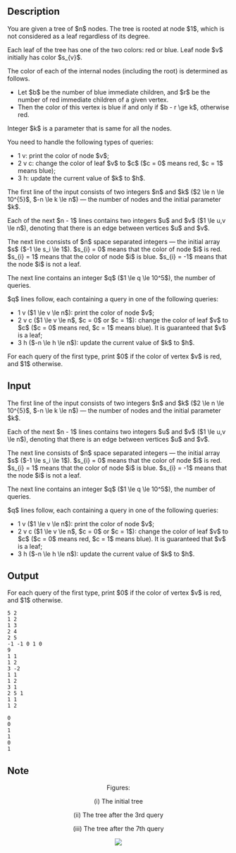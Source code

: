 ## Description

<div><p>You are given a tree of $n$ nodes. The tree is rooted at node $1$, which is not considered as a leaf regardless of its degree.</p><p>Each leaf of the tree has one of the two colors: <span class="tex-font-style-it">red</span> or <span class="tex-font-style-it">blue</span>. Leaf node $v$ initially has color $s_{v}$.</p><p>The color of each of the internal nodes (including the root) is determined as follows. </p><ul> <li> Let $b$ be the number of <span class="tex-font-style-it">blue</span> immediate children, and $r$ be the number of <span class="tex-font-style-it">red</span> immediate children of a given vertex. </li><li> Then the color of this vertex is <span class="tex-font-style-it">blue</span> if and only if $b - r \ge k$, otherwise <span class="tex-font-style-it">red</span>. </li></ul><p>Integer $k$ is a parameter that is same for all the nodes.</p><p>You need to handle the following types of queries: </p><ul> <li> <span class="tex-font-style-tt">1 v</span>: print the color of node $v$; </li><li> <span class="tex-font-style-tt">2 v c</span>: change the color of leaf $v$ to $c$ ($c = 0$ means red, $c = 1$ means blue); </li><li> <span class="tex-font-style-tt">3 h</span>: update the current value of $k$ to $h$. </li></ul></div><div class="input-specification"><p>The first line of the input consists of two integers $n$ and $k$ ($2 \le n \le 10^{5}$, $-n \le k \le n$)&nbsp;— the number of nodes and the initial parameter $k$.</p><p>Each of the next $n - 1$ lines contains two integers $u$ and $v$ ($1 \le u,v \le n$), denoting that there is an edge between vertices $u$ and $v$.</p><p>The next line consists of $n$ space separated integers&nbsp;— the initial array $s$ ($-1 \le s_i \le 1$). $s_{i} = 0$ means that the color of node $i$ is red. $s_{i} = 1$ means that the color of node $i$ is blue. $s_{i} = -1$ means that the node $i$ is not a leaf.</p><p>The next line contains an integer $q$ ($1 \le q \le 10^5$), the number of queries.</p><p>$q$ lines follow, each containing a query in one of the following queries: </p><ul> <li> <span class="tex-font-style-tt">1 v</span> ($1 \le v \le n$): print the color of node $v$; </li><li> <span class="tex-font-style-tt">2 v c</span> ($1 \le v \le n$, $c = 0$ or $c = 1$): change the color of leaf $v$ to $c$ ($c = 0$ means red, $c = 1$ means blue). It is guaranteed that $v$ is a leaf; </li><li> <span class="tex-font-style-tt">3 h</span> ($-n \le h \le n$): update the current value of $k$ to $h$. </li></ul></div><div class="output-specification"><p>For each query of the first type, print $0$ if the color of vertex $v$ is red, and $1$ otherwise.</p></div>

## Input

<p>The first line of the input consists of two integers $n$ and $k$ ($2 \le n \le 10^{5}$, $-n \le k \le n$)&nbsp;— the number of nodes and the initial parameter $k$.</p><p>Each of the next $n - 1$ lines contains two integers $u$ and $v$ ($1 \le u,v \le n$), denoting that there is an edge between vertices $u$ and $v$.</p><p>The next line consists of $n$ space separated integers&nbsp;— the initial array $s$ ($-1 \le s_i \le 1$). $s_{i} = 0$ means that the color of node $i$ is red. $s_{i} = 1$ means that the color of node $i$ is blue. $s_{i} = -1$ means that the node $i$ is not a leaf.</p><p>The next line contains an integer $q$ ($1 \le q \le 10^5$), the number of queries.</p><p>$q$ lines follow, each containing a query in one of the following queries: </p><ul> <li> <span class="tex-font-style-tt">1 v</span> ($1 \le v \le n$): print the color of node $v$; </li><li> <span class="tex-font-style-tt">2 v c</span> ($1 \le v \le n$, $c = 0$ or $c = 1$): change the color of leaf $v$ to $c$ ($c = 0$ means red, $c = 1$ means blue). It is guaranteed that $v$ is a leaf; </li><li> <span class="tex-font-style-tt">3 h</span> ($-n \le h \le n$): update the current value of $k$ to $h$. </li></ul>

## Output

<p>For each query of the first type, print $0$ if the color of vertex $v$ is red, and $1$ otherwise.</p>





```input1
5 2
1 2
1 3
2 4
2 5
-1 -1 0 1 0
9
1 1
1 2
3 -2
1 1
1 2
3 1
2 5 1
1 1
1 2
```




```output1
0
0
1
1
0
1
```



## Note

<center> <span class="tex-font-size-small"><span class="tex-font-style-bf">Figures:</span><p>(i) The initial tree </p><p>(ii) The tree after the 3rd query </p><p>(iii) The tree after the 7th query </p><p>  </p></span> <img class="tex-graphics" src="file://c9jwcfDA.png" style="max-width: 100.0%;max-height: 100.0%;"> </center>
